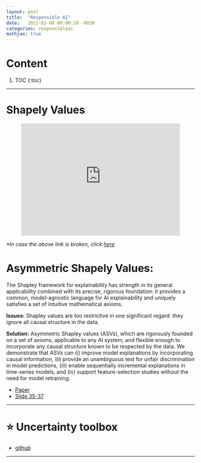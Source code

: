 ```yaml
---
layout: post
title:  "Responsible AI"
date:   2021-02-06 00:00:10 -0030
categories: responsibleai
mathjax: true
---
```




# Content

1. TOC
{:toc}

---

# Shapely Values

<center>
<figure class="video_container">
  <iframe src="https://www.youtube.com/embed/B-c8tIgchu0" frameborder="0" allowfullscreen="true" width="100%" height="300"> </iframe>
</figure>
</center>

_*In case the above link is broken, click [here](https://www.youtube.com/embed/B-c8tIgchu0)_


# Asymmetric Shapely Values:

The Shapley framework for explainability has strength in its general applicability combined with its precise, rigorous foundation: it provides a common, model-agnostic language for AI explainability and uniquely satisfies a set of intuitive mathematical axioms.

**Issues:** Shapley values are too restrictive in one significant regard: they ignore all causal structure in the data.

**Solution:**  Asymmetric Shapley values (ASVs), which are rigorously founded on a set of axioms, applicable to any AI system, and flexible enough to incorporate any causal structure known to be respected by the data. We demonstrate that ASVs can (i) improve model explanations by incorporating causal information, (ii) provide an unambiguous test for unfair discrimination in model predictions, (iii) enable sequentially incremental explanations in time-series models, and (iv) support feature-selection studies without the need for model retraining. 

- [Paper](https://arxiv.org/abs/1910.06358)
- [Slide 35-37](https://www.stateof.ai/)

----

# :star: Uncertainty toolbox

- [github](https://github.com/uncertainty-toolbox/uncertainty-toolbox)

----